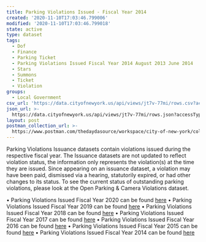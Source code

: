 ```yaml
---
title: Parking Violations Issued - Fiscal Year 2014
created: '2020-11-10T17:03:46.799006'
modified: '2020-11-10T17:03:46.799018'
state: active
type: dataset
tags:
  - Dof
  - Finance
  - Parking Ticket
  - Parking Violations Issued Fiscal Year 2014 August 2013 June 2014
  - Stars
  - Summons
  - Ticket
  - Violation
groups:
  - Local Government
csv_url: 'https://data.cityofnewyork.us/api/views/jt7v-77mi/rows.csv?accessType=DOWNLOAD'
json_url: >-
  https://data.cityofnewyork.us/api/views/jt7v-77mi/rows.json?accessType=DOWNLOAD
layout: post
postman_collection_url: >-
  https://www.postman.com/thedaydasource/workspace/city-of-new-york/collection/15909983-e9d7f062-dc99-4a6c-bb58-39e19d2c53d0
---
```

Parking Violations Issuance datasets contain violations issued during the respective fiscal year.  The Issuance datasets are not updated to reflect violation status, the information only represents the violation(s) at the time they are issued. Since appearing on an issuance dataset, a violation may have been paid, dismissed via a hearing, statutorily expired, or had other changes to its status. To see the current status of outstanding parking violations, please look at the Open Parking & Camera Violations dataset.</p>
• Parking Violations Issued Fiscal Year 2020 can be found <a href="https://data.cityofnewyork.us/City-Government/Parking-Violations-Issued-Fiscal-Year-2020/pvqr-7yc4">here</a>
• Parking Violations Issued Fiscal Year 2019 can be found <a href="https://data.cityofnewyork.us/City-Government/Parking-Violations-Issued-Fiscal-Year-2019/faiq-9dfq">here</a>
• Parking Violations Issued Fiscal Year 2018 can be found <a href="https://data.cityofnewyork.us/City-Government/Parking-Violations-Issued-Fiscal-Year-2018/a5td-mswe">here</a>
• Parking Violations Issued Fiscal Year 2017 can be found <a href="https://data.cityofnewyork.us/City-Government/Parking-Violations-Issued-Fiscal-Year-2017/2bnn-yakx">here</a>
• Parking Violations Issued Fiscal Year 2016 can be found <a href="https://data.cityofnewyork.us/City-Government/Parking-Violations-Issued-Fiscal-Year-2016/kiv2-tbus">here</a>
• Parking Violations Issued Fiscal Year 2015 can be found <a href="https://data.cityofnewyork.us/City-Government/Parking-Violations-Issued-Fiscal-Year-2015/c284-tqph">here</a>
• Parking Violations Issued Fiscal Year 2014 can be found <a href="https://data.cityofnewyork.us/City-Government/Parking-Violations-Issued-Fiscal-Year-2014/jt7v-77mi">here</a>
